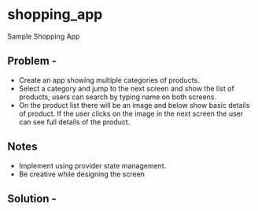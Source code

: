 # shopping_app

Sample Shopping App 


## Problem -
- Create an app showing multiple categories of products.
- Select a category and jump to the next screen and show the list of products, users can search by typing name on both screens.
- On the product list there will be an image and below show basic details of product. If the user clicks on the image in the next screen the user can see full details of the product.

## Notes

- Implement using provider state management. 
- Be creative while designing the screen

## Solution - 
